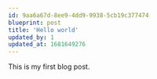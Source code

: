 ```yaml
---
id: 9aa6a67d-8ee9-4dd9-9938-5cb19c377474
blueprint: post
title: 'Hello world'
updated_by: 1
updated_at: 1681649276
---
```

This is my first blog post.